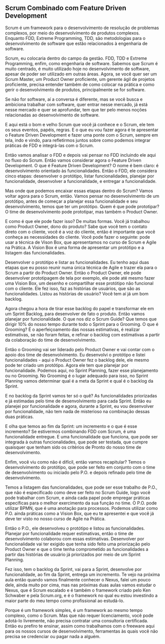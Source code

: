 ## Scrum Combinado com Feature Driven Development

Scrum é um framework para o desenvolvimento de resolução de problemas complexos, por meio do desenvolvimento de produtos complexos. Enquanto FDD, Extreme Programming, TDD, são metodologias para o desenvolvimento de software que estão relacionados à engenharia de software.

Scrum, eu colocaria dentro do campo da gestão. FDD, TDD e Extreme Programming, enfim, como engenharia de software. Sabemos que Scrum é muito centrado, é muito utilizado hoje no desenvolvimento de software, apesar de poder ser utilizado em outras áreas. Agora, se você quer ser um Scrum Master, um Product Owner proficiente, um gerente ágil de projetos proficiente, precisa entender também de como colocar na prática e como gerir o desenvolvimento de produtos, principalmente se for software.

Se não for software, aí a conversa é diferente, mas se você busca e ambiciona trabalhar com software, quer entrar nesse mercado, já está nesse mercado e quer se aprofundar, tem que ter pelo menos noções relacionadas ao desenvolvimento de software.

E aqui está o bom e velho Scrum que você já conhece e o Scrum, ele tem os seus eventos, papéis, regras. E o que eu vou fazer agora é te apresentar o Feature Driven Development e fazer uma ponte com o Scrum, sempre em tela, indo e vindo, para refletirmos juntos sobre como podemos integrar práticas de FDD e integrá-las com o Scrum.

Então vamos analisar o FDD e depois vai pensar no FDD incluindo ele aqui no fluxo do Scrum. Então vamos considerar agora o Feature Driven Development. O que é Feature Driven Development? O nome é bem claro: é desenvolvimento orientado às funcionalidades. Então o FDD, ele considera cinco etapas: desenvolver o protótipo, listar funcionalidades, planejar por funcionalidade, desenvolver a funcionalidade, e entregar a funcionalidade.

Mas onde que podemos encaixar essas etapas dentro do Scrum? Vamos voltar agora para o Scrum, então. Vamos pensar no desenvolvimento de um protótipo, antes de começar a planejar essa funcionalidade e seu desenvolvimento, temos que ter um protótipo. Quem é que pode prototipar? O time de desenvolvimento pode prototipar, mas também o Product Owner.

E como é que ele pode fazer isso? De muitas formas. Você já trabalhou como Product Owner, dono do produto? Sabe que você tem o contato direto com o cliente, você é a voz do cliente, então é importante que você conheça as necessidades do cliente. Você pode fazer o seguinte: pode usar a técnica de Vison Box, que apresentamos no curso de Scrum e Agile na Prática. A Vision Box é uma forma de apresentar um protótipo e a listagem das funcionalidades.

Desenvolver o protótipo e listar as funcionalidades. Eu tenho aqui duas etapas que eu posso reunir numa única técnica de Agile e trazer ela para o Scrum a partir do Product Owner. Então o Product Owner, ele pode desenvolver prototipagem de tela por exemplo, ele pode até mesmo fazer uma Vision Box, um desenho e compartilhar esse protótipo não funcional com o cliente. Ele fez isso, faz as histórias de usuários, que são as funcionalidades. Listou as histórias de usuário? Você tem aí já um bom backlog.

Agora chegou a hora de tirar esse backlog do papel e transformar ele em um Sprint Backlog, para desenvolver de fato o produto. Então vamos planejar por funcionalidade. O que nos diz o Scrum Guide? Que temos que dirigir 10% do nosso tempo durante todo o Sprint para o Grooming. O que é Grooming? É o aperfeiçoamento das nossas estimativas, é realizar estimativas, se não foram feitas, e refinar o backlog com estimativas a partir da colaboração do time de desenvolvimento.

Então o Grooming vai ser liderado pelo Product Owner e vai contar com o apoio dos time de desenvolvimento. Eu desenvolvi o protótipo e listei funcionalidades - aqui o Product Owner fez o backlog dele, ele mesmo pode ter criado um protótipo. Agora ele tem que planejar por funcionalidade. Podemos aqui, no Sprint Planning, fazer esse planejamento ou no Grooming. No Grooming é o lugar adequado para isso, no Sprint Planning vamos determinar qual é a meta da Sprint e qual é o backlog da Sprint.

E no backlog da Sprint vamos ter só o quê? As funcionalidades priorizadas e já estimadas pelo time de desenvolvimento para cada Sprint. Então eu planejei por funcionalidade e agora, durante a Sprint, eu vou desenvolver por funcionalidade, não tem nada de misterioso na combinação dessas duas práticas.

E olha que temos ao fim da Sprint: um incremento e o que é esse incremento? Se estivermos combinando FDD com Scrum, é uma funcionalidade entregue. E uma funcionalidade que funciona, que pode ser integrada à outras funcionalidades, que pode ser testada, que cumpre quaisquer que tenham sido os critérios de Pronto do nosso time de desenvolvimento.

Enfim, você viu como não é difícil, então vamos recapitular? Temos o desenvolvimento do protótipo, que pode ser feito em conjunto com o time de desenvolvimento ou iniciado pelo P.O. e depois refinado pelo time de desenvolvimento.

Temos a listagem das funcionalidades, que pode ser esse trabalho de P.O., que não é especificado como deve ser feito no Scrum Guide, logo você pode trabalhar com Scrum, e ainda cada papel pode empregar práticas específicas para o melhor exercimento da sua função no time. O P.O. pode utilizar BPMN, que é uma anotação para processos. Podemos utilizar como P.O. ainda práticas como a Vision Box, que eu te apresentei e que você já deve ter visto no nosso curso de Agile na Prática.

Então o P.O., ele desenvolveu o protótipo e listou as funcionalidades. Planejar por funcionalidade requer estimativas, então o time de desenvolvimento colaborou com essas estimativas. Desenvolver por funcionalidade vai ter exigido que tenha sido feito uma priorização pelo Product Owner e que o time tenha comprometido as funcionalidades a partir das histórias de usuário já priorizados por meio de um Sprint Planning.

Fez isso, tem o backlog da Sprint, vai para a Sprint, desenvolve por funcionalidade, ao fim da Sprint, entrega um incremento. Te vejo na próxima aula então quando vamos finalmente conhecer o Nexus, falei um pouco dele, ainda muito por cima, mas nas próximas duas aulas vamos estudar o Nexus, que é Scrum escalado e é também o framework criado pelo Ken Schwaber e pela Scrum.org, e é o framework no qual eu estou investindo a maior parte do meu tempo como profissional ao estudá-lo.

Porque é um framework simples, é um framework ao mesmo tempo complexo, como o Scrum. Mas que não requer licenciamento, você pode adotá-lo livremente, não precisa contratar uma consultoria certificada. Então eu prefiro te ensinar, assim como trabalhamos com o freeware aqui para os nossos cursos de desenvolvimento, ferramentas às quais você não precisa se credenciar ou pagar nada a alguém.
